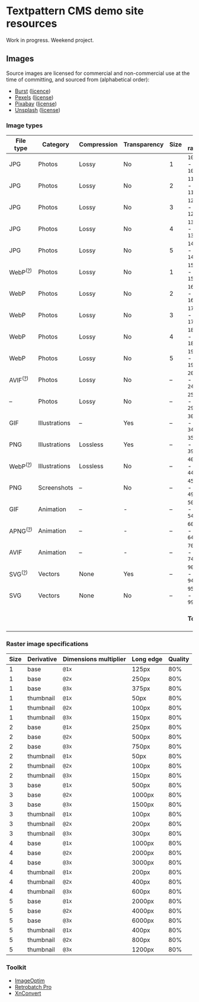 # Textpattern CMS demo site resources

Work in progress. Weekend project.

## Images

Source images are licensed for commercial and non-commercial use at the time of committing, and sourced from (alphabetical order):

* [Burst](https://burst.shopify.com) ([licence](https://burst.shopify.com/legal/terms))
* [Pexels](https://www.pexels.com) ([license](https://www.pexels.com/photo-license/))
* [Pixabay](https://pixabay.com) ([license](https://pixabay.com/service/terms/#license))
* [Unsplash](https://unsplash.com) ([license](https://unsplash.com/license))

### Image types

| File type | Category | Compression | Transparency | Size | ID range | Count / (target) |
|---|---|---|---|---|---|---|
| JPG | Photos | Lossy | No | 1 | `1000` - `1099` | – / 25 |
| JPG | Photos | Lossy | No | 2 | `1100` - `1199` | – / 50 |
| JPG | Photos | Lossy | No | 3 | `1200` - `1299` | – / 50 |
| JPG | Photos | Lossy | No | 4 | `1300` - `1399` | – / 25 |
| JPG | Photos | Lossy | No | 5 | `1400` - `1499` | – / 25 |
| WebP<sup>([?](https://caniuse.com/webp))</sup> | Photos | Lossy | No | 1 | `1500` - `1599` | – / 150 |
| WebP | Photos | Lossy | No | 2 | `1600` - `1699` | – / 150 |
| WebP | Photos | Lossy | No | 3 | `1700` - `1799` | – / 150 |
| WebP | Photos | Lossy | No | 4 | `1800` - `1899` | – / 150 |
| WebP | Photos | Lossy | No | 5 | `1900` - `1999` | – / 150 |
| AVIF<sup>([?](https://caniuse.com/avif))</sup> | Photos | Lossy | No | – | `2000` - `2499` | – / 150 |
| – | Photos | Lossy | No | – | `2500` - `2999` | – / – |
| GIF | Illustrations | – | Yes | – | `3000` - `3499` | – / 150 |
| PNG | Illustrations | Lossless | Yes | – | `3500` - `3999` | – / 150 |
| WebP<sup>([?](https://caniuse.com/webp))</sup> | Illustrations | Lossless | No | – | `4000` - `4499` | – / 150 |
| PNG | Screenshots | – | No | – | `4500` - `4999` | – / 150 |
| GIF | Animation | – | - | – | `5000` - `5499` | – / 150 |
| APNG<sup>([?](https://caniuse.com/apng))</sup> | Animation | – | - | – | `6000` - `6499` | – / 100 |
| AVIF | Animation | – | - | – | `7000` - `7499` | – / 100 |
| SVG<sup>([?](https://caniuse.com/svg))</sup> | Vectors | None | Yes | – | `9000` - `9499` | – / 100 |
| SVG | Vectors | None | No | – | `9500` - `9999` | – / 100 |
| | | | | | **Total** | – / 1600 (–%) |


### Raster image specifications

| Size | Derivative | Dimensions multiplier | Long edge | Quality |
|---|---|---|---|---|
| 1 | base | `@1x` | 125px | 80% |
| 1 | base | `@2x` | 250px | 80% |
| 1 | base | `@3x` | 375px | 80% |
| 1 | thumbnail | `@1x` | 50px | 80% |
| 1 | thumbnail | `@2x` | 100px | 80% |
| 1 | thumbnail | `@3x` | 150px | 80% |
| 2 | base | `@1x` | 250px | 80% |
| 2 | base | `@2x` | 500px | 80% |
| 2 | base | `@3x` | 750px | 80% |
| 2 | thumbnail | `@1x` | 50px | 80% |
| 2 | thumbnail | `@2x` | 100px | 80% |
| 2 | thumbnail | `@3x` | 150px | 80% |
| 3 | base | `@1x` | 500px | 80% |
| 3 | base | `@2x` | 1000px | 80% |
| 3 | base | `@3x` | 1500px | 80% |
| 3 | thumbnail | `@1x` | 100px | 80% |
| 3 | thumbnail | `@2x` | 200px | 80% |
| 3 | thumbnail | `@3x` | 300px | 80% |
| 4 | base | `@1x` | 1000px | 80% |
| 4 | base | `@2x` | 2000px | 80% |
| 4 | base | `@3x` | 3000px | 80% |
| 4 | thumbnail | `@1x` | 200px | 80% |
| 4 | thumbnail | `@2x` | 400px | 80% |
| 4 | thumbnail | `@3x` | 600px | 80% |
| 5 | base | `@1x` | 2000px | 80% |
| 5 | base | `@2x` | 4000px | 80% |
| 5 | base | `@3x` | 6000px | 80% |
| 5 | thumbnail | `@1x` | 400px | 80% |
| 5 | thumbnail | `@2x` | 800px | 80% |
| 5 | thumbnail | `@3x` | 1200px | 80% |

### Toolkit

* [ImageOptim](https://imageoptim.com/)
* [Retrobatch Pro](https://flyingmeat.com/retrobatch/)
* [XnConvert](https://www.xnview.com/en/xnconvert/)
